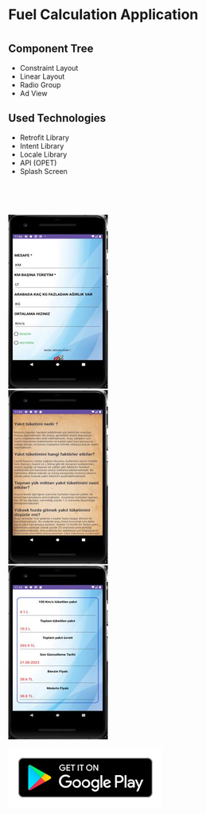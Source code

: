 <h1> Fuel Calculation Application <h1>
<h2> Component Tree  </h2>

<ul>
    <li> Constraint Layout </li>
    <li> Linear Layout  </li>
    <li> Radio Group </li>
    <li> Ad View </li>

</ul>

<h2> Used Technologies </h2>

<ul>
    <li> Retrofit Library </li>
    <li> Intent Library  </li>
    <li> Locale Library </li>
    <li> API (OPET) </li>
    <li> Splash Screen </li>


</ul>
<br>
<br>
<br>


![Add user ](image1_200x350.jpg)
<br>
![Add user ](image2_200x350.jpg)
<br>
![Add user ](image3_200x350.jpg)



<a href="https://play.google.com/store/apps/details?id=app.Api.fuelcalculationapp&hl=tr&gl=US">
  <img src="en_get.svg" alt="Uygulamayı indirmek için Tıklayın"
    </a>
